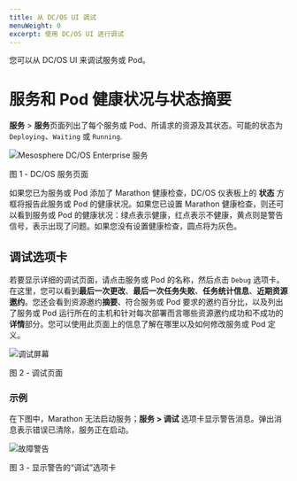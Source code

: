 ```yaml
---
title: 从 DC/OS UI 调试
menuWeight: 0
excerpt: 使用 DC/OS UI 进行调试
---
```



您可以从 DC/OS UI 来调试服务或 Pod。

# 服务和 Pod 健康状况与状态摘要

**服务** > **服务**页面列出了每个服务或 Pod、所请求的资源及其状态。可能的状态为 `Deploying`、`Waiting` 或 `Running`.

![Mesosphere DC/OS Enterprise 服务](/mesosphere/dcos/cn/2.1/img/GUI-Services-Enterprise.png)

图 1 - DC/OS 服务页面

如果您已为服务或 Pod 添加了 Marathon 健康检查，DC/OS 仪表板上的 **状态** 方框将报告此服务或 Pod 的健康状况。如果您已设置 Marathon 健康检查，则还可以看到服务或 Pod 的健康状况：绿点表示健康，红点表示不健康，黄点则是警告信号，表示出现了问题。如果您没有设置健康检查，圆点将为灰色。


## 调试选项卡

若要显示详细的调试页面，请点击服务或 Pod 的名称，然后点击 `Debug` 选项卡。在这里，您可以看到**最后一次更改**、**最后一次任务失败**、**任务统计信息**、**近期资源邀约**。您还会看到资源邀约**摘要**、符合服务或 Pod 要求的邀约百分比，以及列出了服务或 Pod 运行所在的主机和针对每次部署而言哪些资源邀约成功和不成功的**详情**部分。您可以使用此页面上的信息了解在哪里以及如何修改服务或 Pod 定义。

![调试屏幕](/mesosphere/dcos/cn/2.1/img/GUI-Services-Debug.png)

图 2 - 调试页面

### 示例

在下图中，Marathon 无法启动服务；**服务 > 调试** 选项卡显示警告消息。弹出消息表示错误已清除，服务正在启动。

![故障警告](/mesosphere/dcos/cn/2.1/img/GUI-Services-Failure-to-Launch.png)

图 3 - 显示警告的“调试”选项卡

